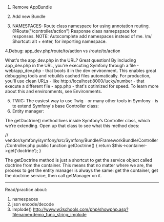 1. Remove AppBundle

2. Add new Bundle

3. NAMESPACES:
Route class namespace for using annotation routing. @Route("/controller/action")
Response class namepspace for responses.
NOTE: Autocomplete add namespaces instead of me. \m/
      Shortcut: alt + enter, for importing namespace.

4.Debug: app_dev.php/route/to/action vs /route/to/action

What's the app_dev.php in the URL?
         Great question! By including app_dev.php in the URL, you're executing Symfony through a
         file - web/app_dev.php - that boots it in the dev environment. This enables great debugging
         tools and rebuilds cached files automatically. For production, you'll use clean URLs - like
         http://localhost:8000/lucky/number - that execute a different file - app.php - that's optimized
         for speed. To learn more about this and environments, see Environments.

5. TWIG: The easiest way to use Twig - or many other tools in Symfony - is to extend Symfony's base Controller class:
6. Entity manager:

The getDoctrine() method lives inside Symfony’s Controller class, which we’re extending. 
Open up that class to see what this method does:

// vendor/symfony/symfony/src/Symfony/Bundle/FrameworkBundle/Controller/Controller.php
public function getDoctrine()
{
    return $this->container->get('doctrine');
}

The getDoctrine method is just a shortcut to get the service object called doctrine from the container.
This means that no matter where we are, the process to get the entity manager is always the same: 
get the container, get the doctrine service, then call getManager on it.


-------------------------------------------------------------------------------------
Read/practice about:
1. namespaces
2. json encode/decode
3. Implode() http://www.w3schools.com/php/showphp.asp?filename=demo_func_string_implode